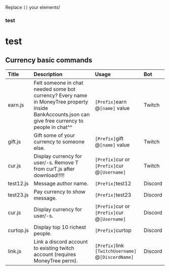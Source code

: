 Replace `[]` your elements! 

### test

# test

## Currency basic commands
|Title|Description|Usage|Bot|
|:-|:-|:-|:-|
|earn.js |Felt someone in chat needed some bot currency? Every name in MoneyTree property inside BankAccounts.json can give free currency to people in chat^^ |`[Prefix]`earn @`[name]` value |Twitch|
|gift.js |Gift some of your currency to someone else. |`[Prefix]`gift @`[name]` value |Twitch|
|cur.js |Display currency for user/-s. Remove T from curT.js after download!!!!!|`[Prefix]`cur or `[Prefix]`cur @`[Username]`|Twitch|
|test12.js |Message author name. |`[Prefix]`test12 |Discord|
|test23.js |Pay currency to show message. |`[Prefix]`test23 |Discord|
|cur.js |Display currency for user/-s. |`[Prefix]`cur or `[Prefix]`cur @`[Username]`|Discord|
|curtop.js |Display top 10 richest people. |`[Prefix]`curtop |Discord|
|link.js |Link a discord account to existing twitch account (requires MoneyTree perm). |`[Prefix]`link `[TwitchUsername]` @`[DiscordName]` |Discord|

